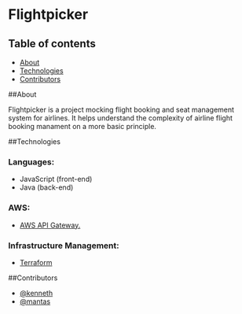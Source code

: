 # Flightpicker

## Table of contents
* [About](#about)
* [Technologies](#technologies)
* [Contributors](#contributors)

##About

Flightpicker is a project mocking flight booking and seat management system for airlines.
It helps understand the complexity of airline flight booking manament on a more basic principle.

##Technologies

### Languages: 
- JavaScript (front-end)
- Java (back-end)

### AWS:
- [AWS API Gateway.](https://aws.amazon.com/api-gateway/)

### Infrastructure Management:
- [Terraform](https://www.terraform.io/)

##Contributors

* [@kenneth](https://github.com/kennethgargan)
* [@mantas](https://github.com/mant45)